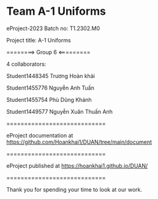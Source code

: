 Team  A-1 Uniforms
============================

eProject-2023 Batch no: T1.2302.M0

Project title: A-1 Uniforms

========> Group 6 <=========

4 collaborators:

Student1448345  Trương Hoàn khải

Student1455776  Nguyễn Anh Tuấn

Student1455754  Phù Dũng Khánh

Student1449577 Nguyễn Xuân Thuấn Anh

============================

eProject documentation at https://github.com/Hoankhai1/DUAN/tree/main/document

============================

eProject published at https://hoankhai1.github.io/DUAN/

============================

Thank you for spending your time to look at our work.
